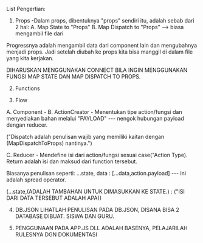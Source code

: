 List Pengertian:

1. Props
-Dalam props, dibentuknya "props" sendiri itu, adalah sebab dari 2 hal:
A. Map State to "Props"
B. Map Dispatch to "Props" --> biasa mengambil file dari 

Progressnya adalah mengambil data dari component lain dan mengubahnya menjadi props.
Jadi setelah diubah ke props kita bisa manggil di dalam file yang kita kerjakan.

DIHARUSKAN MENGGUNAKAN CONNECT BILA INGIN MENGGUNAKAN FUNGSI MAP STATE DAN MAP DISPATCH TO PROPS.

2. Functions

3. Flow

A. Component -
B. ActionCreator - Menentukan tipe action/fungsi dan menyediakan bahan melalui "PAYLOAD" --- nengok hubungan payload dengan reducer.

("Dispatch adalah penulisan wajib yang memiliki kaitan dengan (MapDispatchToProps) nantinya.")

C. Reducer - Mendefine isi dari action/fungsi sesuai case("Action Type). Return adalah isi dan maksud dari function tersebut.

Biasanya penulisan seperti:
...state, data : [...data,action.payload] --- ini adalah spread operator.

(...state,(ADALAH TAMBAHAN UNTUK DIMASUKKAN KE STATE.) : ("ISI DARI DATA TERSEBUT ADALAH APA))

4. DB.JSON
LIHATLAH PENULISAN PADA DB.JSON, DISANA BISA 2 DATABASE DIBUAT. SISWA DAN GURU.

5. PENGGUNAAN PADA APP.JS DLL ADALAH BASENYA, PELAJARILAH RULESNYA DGN DOKUMENTASI